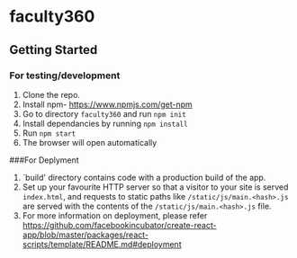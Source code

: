 # faculty360
## Getting Started
### For testing/development
1. Clone the repo.
2. Install npm- https://www.npmjs.com/get-npm
3. Go to directory `faculty360` and run ```npm init```
4. Install dependancies by running ```npm install```
5. Run ```npm start``` 
6. The browser will open automatically

###For Deplyment
1. `build' directory contains code with a production build of the app.
2. Set up your favourite HTTP server so that a visitor to your site is served `index.html`, and requests to static paths like `/static/js/main.<hash>.js` are served with the contents of the `/static/js/main.<hash>.js` file.
3. For more information on deployment, please refer https://github.com/facebookincubator/create-react-app/blob/master/packages/react-scripts/template/README.md#deployment
